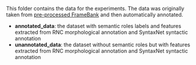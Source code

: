 This folder contains the data for the experiments. 
The data was originally taken from [pre-processed FrameBank](http://nlp.isa.ru/framebank_parser/data/preprocessed_framebank/) and then automatically annotated.

* **annotated_data**: the dataset with semantic roles labels and features extracted from RNC morphological annotation and SyntaxNet syntactic annotation
* **unannotated_data**: the dataset without semantic roles but with features extracted from RNC morphological annotation and SyntaxNet syntactic annotation
